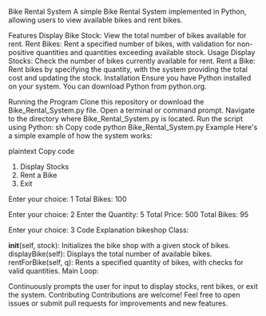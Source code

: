 Bike Rental System
A simple Bike Rental System implemented in Python, allowing users to view available bikes and rent bikes.

Features
Display Bike Stock: View the total number of bikes available for rent.
Rent Bikes: Rent a specified number of bikes, with validation for non-positive quantities and quantities exceeding available stock.
Usage
Display Stocks: Check the number of bikes currently available for rent.
Rent a Bike: Rent bikes by specifying the quantity, with the system providing the total cost and updating the stock.
Installation
Ensure you have Python installed on your system. You can download Python from python.org.

Running the Program
Clone this repository or download the Bike_Rental_System.py file.
Open a terminal or command prompt.
Navigate to the directory where Bike_Rental_System.py is located.
Run the script using Python:
sh
Copy code
python Bike_Rental_System.py
Example
Here's a simple example of how the system works:

plaintext
Copy code
1. Display Stocks
2. Rent a Bike
3. Exit

Enter your choice: 1
Total Bikes: 100

Enter your choice: 2
Enter the Quantity: 5
Total Price: 500
Total Bikes: 95

Enter your choice: 3
Code Explanation
bikeshop Class:

__init__(self, stock): Initializes the bike shop with a given stock of bikes.
displayBike(self): Displays the total number of available bikes.
rentForBike(self, q): Rents a specified quantity of bikes, with checks for valid quantities.
Main Loop:

Continuously prompts the user for input to display stocks, rent bikes, or exit the system.
Contributing
Contributions are welcome! Feel free to open issues or submit pull requests for improvements and new features.
